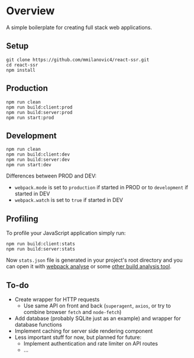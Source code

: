 # Overview

A simple boilerplate for creating full stack web applications.

## Setup

```
git clone https://github.com/mmilanovic4/react-ssr.git
cd react-ssr
npm install
```

## Production

```
npm run clean
npm run build:client:prod
npm run build:server:prod
npm run start:prod
```

## Development

```
npm run clean
npm run build:client:dev
npm run build:server:dev
npm run start:dev
```

Differences between PROD and DEV:

- `webpack.mode` is set to `production` if started in PROD or to `development` if started in DEV
- `webpack.watch` is set to `true` if started in DEV

## Profiling

To profile your JavaScript application simply run:

```
npm run build:client:stats
npm run build:server:stats
```

Now `stats.json` file is generated in your project's root directory and you can open it with [webpack analyse](https://github.com/webpack/analyse) or some [other build analysis tool](https://survivejs.com/webpack/optimizing/build-analysis/).

## To-do

- Create wrapper for HTTP requests
  - Use same API on front and back (`superagent`, `axios`, or try to combine browser `fetch` and `node-fetch`)
- Add database (probably SQLite just as an example) and wrapper for database functions
- Implement caching for server side rendering component
- Less important stuff for now, but planned for future:
  - Implement authentication and rate limiter on API routes
  - ...
